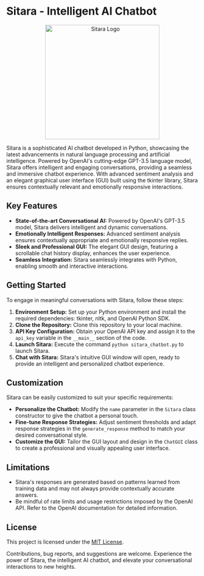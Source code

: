 # Sitara - Intelligent AI Chatbot

<p align="center">
  <img src="https://i.ibb.co/dBHv0S9/images-1.jpg" alt="Sitara Logo" style="width: 300px;">
</p>

Sitara is a sophisticated AI chatbot developed in Python, showcasing the latest advancements in natural language processing and artificial intelligence. Powered by OpenAI's cutting-edge GPT-3.5 language model, Sitara offers intelligent and engaging conversations, providing a seamless and immersive chatbot experience. With advanced sentiment analysis and an elegant graphical user interface (GUI) built using the tkinter library, Sitara ensures contextually relevant and emotionally responsive interactions.

## Key Features

- **State-of-the-art Conversational AI:** Powered by OpenAI's GPT-3.5 model, Sitara delivers intelligent and dynamic conversations.
- **Emotionally Intelligent Responses:** Advanced sentiment analysis ensures contextually appropriate and emotionally responsive replies.
- **Sleek and Professional GUI:** The elegant GUI design, featuring a scrollable chat history display, enhances the user experience.
- **Seamless Integration:** Sitara seamlessly integrates with Python, enabling smooth and interactive interactions.

## Getting Started

To engage in meaningful conversations with Sitara, follow these steps:

1. **Environment Setup:** Set up your Python environment and install the required dependencies: tkinter, nltk, and OpenAI Python SDK.
2. **Clone the Repository:** Clone this repository to your local machine.
3. **API Key Configuration:** Obtain your OpenAI API key and assign it to the `api_key` variable in the `__main__` section of the code.
4. **Launch Sitara:** Execute the command `python sitara_chatbot.py` to launch Sitara.
5. **Chat with Sitara:** Sitara's intuitive GUI window will open, ready to provide an intelligent and personalized chatbot experience.

## Customization

Sitara can be easily customized to suit your specific requirements:

- **Personalize the Chatbot:** Modify the `name` parameter in the `Sitara` class constructor to give the chatbot a personal touch.
- **Fine-tune Response Strategies:** Adjust sentiment thresholds and adapt response strategies in the `generate_response` method to match your desired conversational style.
- **Customize the GUI:** Tailor the GUI layout and design in the `ChatGUI` class to create a professional and visually appealing user interface.

## Limitations

- Sitara's responses are generated based on patterns learned from training data and may not always provide contextually accurate answers.
- Be mindful of rate limits and usage restrictions imposed by the OpenAI API. Refer to the OpenAI documentation for detailed information.

## License

This project is licensed under the [MIT License](LICENSE).

Contributions, bug reports, and suggestions are welcome. Experience the power of Sitara, the intelligent AI chatbot, and elevate your conversational interactions to new heights.
